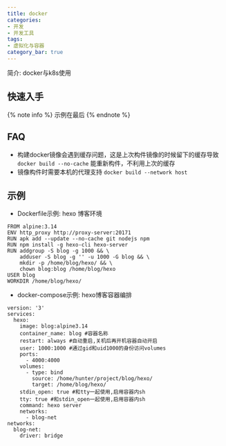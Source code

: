 ```yaml
---
title: docker
categories:
- 开发
- 开发工具
tags:
- 虚拟化与容器
category_bar: true
---
```

简介: docker与k8s使用
<!-- more -->
## 快速入手
{% note info %}
示例在最后
{% endnote %}
## FAQ
* 构建docker镜像会遇到缓存问题，这是上次构件镜像的时候留下的缓存导致
  `docker build --no-cache` 能重新构件，不利用上次的缓存
* 镜像构件时需要本机的代理支持 `docker build --network host`
## 示例
* Dockerfile示例: hexo 博客环境
```
FROM alpine:3.14 
ENV http_proxy http://proxy-server:20171
RUN apk add --update --no-cache git nodejs npm
RUN npm install -g hexo-cli hexo-server
RUN addgroup -S blog -g 1000 && \
    adduser -S blog -g '' -u 1000 -G blog && \
    mkdir -p /home/blog/hexo/ && \
    chown blog:blog /home/blog/hexo
USER blog
WORKDIR /home/blog/hexo/
```
* docker-compose示例: hexo博客容器编排
```
version: '3'
services:
  hexo:
    image: blog:alpine3.14
    container_name: blog #容器名称
    restart: always #自动重启,关机后再开机容器自动开启
    user: 1000:1000 #通过gid和uid1000的身份访问volumes
    ports:
      - 4000:4000
    volumes:
      - type: bind
        source: /home/hunter/project/blog/hexo/
        target: /home/blog/hexo/
    stdin_open: true #和tty一起使用,启用容器内sh
    tty: true #和stdin_open一起使用,启用容器内sh
    command: hexo server
    networks:
      - blog-net
networks:
  blog-net:
    driver: bridge
```

